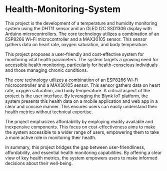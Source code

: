 # Health-Monitoring-System
This project is the development of a temperature and humidity monitoring system using the DHT11 sensor and an OLED I2C SSD1306 display with Arduino microcontrollers. The core technology utilizes a combination of an ESP8266 Wi-Fi microcontroller and a MAX30105 sensor. This sensor gathers data on heart rate, oxygen saturation, and body temperature. 

This project proposes a user-friendly and cost-effective system for monitoring vital health parameters.  The system targets a growing need for accessible health monitoring, particularly for health-conscious individuals and those managing chronic conditions. 

The core technology utilizes a combination of an ESP8266 Wi-Fi microcontroller and a MAX30105 sensor. This sensor gathers data on heart rate, oxygen saturation, and body temperature.  A critical aspect of the project is the user interface.  By leveraging the Blynk IoT platform, the system presents this health data on a mobile application and web app in a clear and concise manner. This ensures users can easily understand their health metrics without technical expertise.

The project emphasizes affordability by employing readily available and inexpensive components. This focus on cost-effectiveness aims to make the system accessible to a wider range of users, empowering them to take a more active role in monitoring their health.

In summary, this project bridges the gap between user-friendliness, affordability, and essential health monitoring capabilities. By offering a clear view of key health metrics, the system empowers users to make informed decisions about their well-being.
